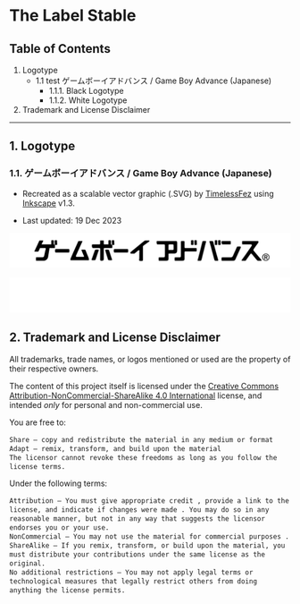 # The Label Stable

## Table of Contents
1. Logotype
    * 1.1 test ゲームボーイアドバンス / Game Boy Advance (Japanese)
      + 1.1.1. Black Logotype
      + 1.1.2. White Logotype
2. Trademark and License Disclaimer

---

## 1. Logotype
### 1.1. ゲームボーイアドバンス / Game Boy Advance (Japanese)

- Recreated as a scalable vector graphic (.SVG) by [TimelessFez](https://github.com/TimelessFez/) using [Inkscape](https://inkscape.org/) v1.3.

- Last updated: 19 Dec 2023

![black game boy advance logotype in japanese](https://github.com/TimelessFez/The-Label-Collection/blob/main/logos/GameBoyAdvance_text_JP_blk.svg)

![white game boy advance logotype in japanese](https://github.com/TimelessFez/The-Label-Collection/blob/main/logos/GameBoyAdvance_text_JP_wht.svg)


## 2. Trademark and License Disclaimer
All trademarks, trade names, or logos mentioned or used are the property of their respective owners. 

The content of this project itself is licensed under the [Creative Commons Attribution-NonCommercial-ShareAlike 4.0 International](https://creativecommons.org/licenses/by-nc-sa/4.0/) license, and intended *only* for personal and non-commercial use.

 You are free to:
 
    Share — copy and redistribute the material in any medium or format
    Adapt — remix, transform, and build upon the material
    The licensor cannot revoke these freedoms as long as you follow the license terms.

Under the following terms:

    Attribution — You must give appropriate credit , provide a link to the license, and indicate if changes were made . You may do so in any reasonable manner, but not in any way that suggests the licensor endorses you or your use.
    NonCommercial — You may not use the material for commercial purposes .
    ShareAlike — If you remix, transform, or build upon the material, you must distribute your contributions under the same license as the original.
    No additional restrictions — You may not apply legal terms or technological measures that legally restrict others from doing anything the license permits.
